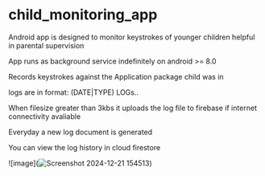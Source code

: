# child_monitoring_app
Android app is designed to monitor keystrokes of younger children helpful in parental supervision

App runs as background service indefinitely on android >= 8.0

Records keystrokes against the Application package child was in

logs are in format:
(DATE|TYPE) LOGs..


When filesize greater than 3kbs it uploads the log file to firebase if internet connectivity avaliable

Everyday a new log document is generated

You can view the log history in cloud firestore

![image](![Screenshot 2024-12-21 154513](https://github.com/user-attachments/assets/f1d98161-a167-489b-af04-26f3ebc47809))
